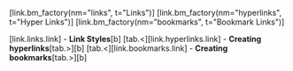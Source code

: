 [link.bm_factory(nm="links", t="Links")]
[link.bm_factory(nm="hyperlinks", t="Hyper Links")]
[link.bm_factory(nm="bookmarks", t="Bookmark Links")]

[link.links.link] - **Link Styles**[b]
[tab.<][link.hyperlinks.link] - **Creating hyperlinks**[tab.>][b]
[tab.<][link.bookmarks.link] - **Creating bookmarks**[tab.>][b]
